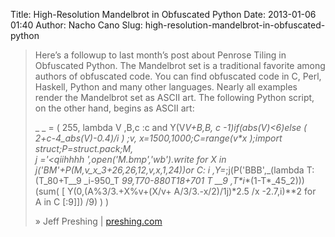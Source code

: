 Title: High-Resolution Mandelbrot in Obfuscated Python
Date: 2013-01-06 01:40
Author: Nacho Cano
Slug: high-resolution-mandelbrot-in-obfuscated-python

> Here’s a followup to last month’s post about Penrose Tiling in
> Obfuscated Python.
> The Mandelbrot set is a traditional favorite among authors of
> obfuscated code. You can find obfuscated code in C, Perl, Haskell,
> Python and many other languages. Nearly all examples render the
> Mandelbrot set as ASCII art.
>  The following Python script, on the other hand, begins as ASCII art:
>
>
> _   _                                      =   (
>                                             255,
>                                           lambda
>                                    V       ,B,c
>                                  :c   and Y(V*V+B,B,  c
>                                    -1)if(abs(V)&lt;6)else
>                    (              2+c-4_abs(V)*_-0.4)/i
>                      )  ;v,      x=1500,1000;C=range(v*x
>                       );import  struct;P=struct.pack;M,\
>                 j  ='<qiihhhh ',open('M.bmp','wb').write
>     for X in j('BM'+P(M,v_x_3+26,26,12,v,x,1,24))or C:
>                 i  ,Y=_;j(P('BBB',_(lambda T:(T_80+T__9
>                       _i-950_T  **99,T*70-880*T*_18+701_
>                      T  __9     ,T*i**(1-T*_45_2)))(sum(
>                    [              Y(0,(A%3/3.+X%v+(X/v+
>                                    A/3/3.-x/2)/1j)*2.5
>                                  /x   -2.7,i)**2 for  \
>                                    A       in C
>                                           [:9]])
>                                             /9)
>                                            )   )
>
> » Jeff Preshing | [preshing.com][]

  [preshing.com]: http://preshing.com/20110926/high-resolution-mandelbrot-in-obfuscated-python
    "High-Resolution Mandelbrot in Obfuscated Python"
